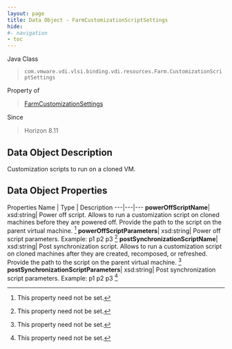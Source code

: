 ```yaml
---
layout: page
title: Data Object - FarmCustomizationScriptSettings
hide:
#- navigation
- toc
---
```






Java Class
> `com.vmware.vdi.vlsi.binding.vdi.resources.Farm.CustomizationScriptSettings`

Property of
> [FarmCustomizationSettings](vdi.resources.Farm.CustomizationSettings.md#field_detail)

Since
> Horizon 8.11


## Data Object Description

Customization scripts to run on a cloned VM.

## Data Object Properties
Properties
Name |  Type |  Description
---|---|---
**powerOffScriptName**|  xsd:string|  Power off script. Allows to run a customization script on cloned machines before they are powered off. Provide the path to the script on the parent virtual machine. [^1]
**powerOffScriptParameters**|  xsd:string|  Power off script parameters. Example: p1 p2 p3 [^1]
**postSynchronizationScriptName**|  xsd:string|  Post synchronization script. Allows to run a customization script on cloned machines after they are created, recomposed, or refreshed. Provide the path to the script on the parent virtual machine. [^1]
**postSynchronizationScriptParameters**|  xsd:string|  Post synchronization script parameters. Example: p1 p2 p3 [^1]
 


 


[^1]: This property need not be set.
